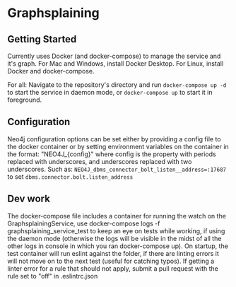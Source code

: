 # Graphsplaining

## Getting Started
Currently uses Docker (and docker-compose) to manage the service and it's graph.
For Mac and Windows, install Docker Desktop. 
For Linux, install Docker and docker-compose.

For all: Navigate to the repository's directory and run `docker-compose up -d` to start the service in daemon mode, or `docker-compose up` to start it in foreground.

## Configuration
Neo4j configuration options can be set either by providing a config file to the docker container or by setting environment variables on the container in the format: "NEO4J_{config}" where config is the property with periods replaced with underscores, and underscores replaced with two underscores. Such as: `NEO4J_dbms_connector_bolt_listen__address=:17687` to set `dbms.connector.bolt.listen_address`

## Dev work
The docker-compose file includes a container for running the watch on the GraphsplainingService, use docker-compose logs -f graphsplaining_service_test to keep an eye on tests while working, if using the daemon mode (otherwise the logs will be visible in the midst of all the other logs in console in which you ran docker-compose up). On startup, the test container will run eslint against the folder, if there are linting errors it will not move on to the next test (useful for catching typos). If getting a linter error for a rule that should not apply, submit a pull request with the rule set to "off" in .eslintrc.json
